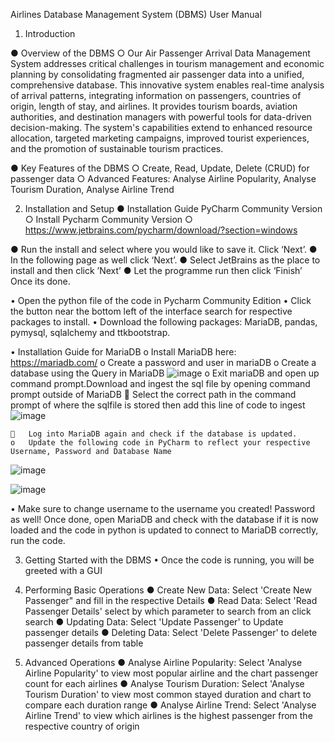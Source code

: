 Airlines Database Management System (DBMS) User Manual
1. Introduction
   
●	Overview of the DBMS
    ○	Our Air Passenger Arrival Data Management System addresses critical challenges in tourism management and economic planning by consolidating fragmented air passenger data into a unified, comprehensive     database. This innovative system enables real-time analysis of arrival patterns, integrating information on passengers, countries of origin, length of stay, and airlines. It provides tourism boards, aviation authorities, and destination managers with powerful tools for data-driven decision-making. The system's capabilities extend to enhanced resource allocation, targeted marketing campaigns, improved tourist     experiences, and the promotion of sustainable tourism practices.

●	Key Features of the DBMS
    ○	Create, Read, Update, Delete (CRUD) for passenger data
    ○	Advanced Features: Analyse Airline Popularity, Analyse Tourism Duration, Analyse Airline Trend

2. Installation and Setup
●	Installation Guide PyCharm Community Version 
    ○	Install Pycharm Community Version
    ○	https://www.jetbrains.com/pycharm/download/?section=windows
 
●	Run the install and select where you would like to save it. Click ‘Next’. 
●	 In the following page as well click ‘Next’. 
●	Select JetBrains as the place to install and then click ’Next’
●	Let the programme run then click ‘Finish’ Once its done.
 
•	Open the python file of the code in Pycharm Community Edition 
•	Click the button near the bottom left of the interface search for respective packages to install.
•	Download the following packages: MariaDB, pandas, pymysql, sqlalchemy and ttkbootstrap.


•	Installation Guide for MariaDB 
    o	Install MariaDB here: https://mariadb.com/
    o	Create a password and user in mariaDB
    o	Create a database using the Query in MariaDB 
       ![image](https://github.com/user-attachments/assets/2087108a-6e2b-4e71-9332-76e376df903c)
    o	Exit mariaDB and open up command prompt.Download and ingest the sql file by opening command prompt outside of MariaDB 
    	Select the correct path in the command prompt of where the sqlfile is stored then add this line of code to ingest 
    ![image](https://github.com/user-attachments/assets/14b359aa-bde6-44bb-844d-cfef32b646db)

    	Log into MariaDB again and check if the database is updated.
    o	Update the following code in PyCharm to reflect your respective Username, Password and Database Name

![image](https://github.com/user-attachments/assets/0d78241c-3476-40bd-b440-65740624f3ef)

![image](https://github.com/user-attachments/assets/681546b3-08d4-4c8b-89fe-30e243c1df76)

       
•	Make sure to change username to the username you created! Password as well!
   Once done, open MariaDB and check with the database if it is now loaded and the code in python is updated to connect to MariaDB correctly, run the code.


3. Getting Started with the DBMS
•	Once the code is running, you will be greeted with a GUI
 
5. Performing Basic Operations
●	Create New Data: Select 'Create New Passenger" and fill in the respective Details
●	Read Data: Select 'Read Passenger Details' select by which parameter to search from an click search
●	Updating Data: Select 'Update Passenger' to Update passenger details
●	Deleting Data: Select 'Delete Passenger' to delete passenger details from table

6. Advanced Operations
●	Analyse Airline Popularity: Select 'Analyse Airline Popularity' to view most popular airline and the chart passenger count for each airlines
●	Analyse Tourism Duration: Select 'Analyse Tourism Duration' to view most common stayed duration and chart to compare each duration range
●	Analyse Airline Trend: Select 'Analyse Airline Trend' to view which airlines is the highest passenger from the respective country of origin



